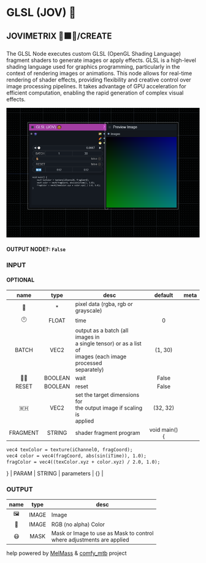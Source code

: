 # GLSL (JOV) 🍩

## JOVIMETRIX 🔺🟩🔵/CREATE

The GLSL Node executes custom GLSL (OpenGL Shading Language) fragment shaders to generate images or apply effects. GLSL is a high-level shading language used for graphics programming, particularly in the context of rendering images or animations. This node allows for real-time rendering of shader effects, providing flexibility and creative control over image processing pipelines. It takes advantage of GPU acceleration for efficient computation, enabling the rapid generation of complex visual effects.

![GLSL](https://raw.githubusercontent.com/Amorano/Jovimetrix-examples/master/node/GLSL/GLSL.png)

#### OUTPUT NODE?: `False`

### INPUT

#### OPTIONAL

name | type | desc | default | meta
:---:|:---:|---|:---:|---
👾 | * | pixel data (rgba, rgb or<br>grayscale) |  | 
🕛 | FLOAT | time | 0 | 
BATCH | VEC2 | output as a batch (all images in<br>a single tensor) or as a list of<br>images (each image processed<br>separately) | (1, 30) | 
✋🏽 | BOOLEAN | wait | False | 
RESET | BOOLEAN | reset | False | 
🇼🇭 | VEC2 | set the target dimensions for<br>the output image if scaling is<br>applied | (32, 32) | 
FRAGMENT | STRING | shader fragment program | void main() {
    vec4 texColor = texture(iChannel0, fragCoord);
    vec4 color = vec4(fragCoord, abs(sin(iTime)), 1.0);
    fragColor = vec4((texColor.xyz + color.xyz) / 2.0, 1.0);
} | 
PARAM | STRING | parameters | {} | 

### OUTPUT

name | type | desc
:---:|:---:|---
🖼️ | IMAGE | Image 
🌈 | IMAGE | RGB (no alpha) Color 
😷 | MASK | Mask or Image to use as Mask to control<br>where adjustments are applied 

help powered by [MelMass](https://github.com/melMass) & [comfy_mtb](https://github.com/melMass/comfy_mtb) project